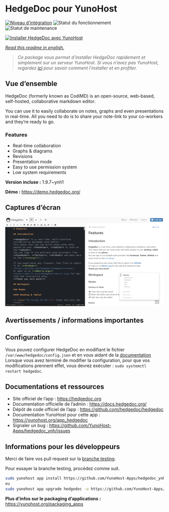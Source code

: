 <!--
N.B.: This README was automatically generated by https://github.com/YunoHost/apps/tree/master/tools/README-generator
It shall NOT be edited by hand.
-->

# HedgeDoc pour YunoHost

[![Niveau d’intégration](https://dash.yunohost.org/integration/hedgedoc.svg)](https://dash.yunohost.org/appci/app/hedgedoc) ![Statut du fonctionnement](https://ci-apps.yunohost.org/ci/badges/hedgedoc.status.svg) ![Statut de maintenance](https://ci-apps.yunohost.org/ci/badges/hedgedoc.maintain.svg)

[![Installer HedgeDoc avec YunoHost](https://install-app.yunohost.org/install-with-yunohost.svg)](https://install-app.yunohost.org/?app=hedgedoc)

*[Read this readme in english.](./README.md)*

> *Ce package vous permet d’installer HedgeDoc rapidement et simplement sur un serveur YunoHost.
Si vous n’avez pas YunoHost, regardez [ici](https://yunohost.org/#/install) pour savoir comment l’installer et en profiter.*

## Vue d’ensemble

HedgeDoc (formerly known as CodiMD) is an open-source, web-based, self-hosted, collaborative markdown editor.

You can use it to easily collaborate on notes, graphs and even presentations in real-time. All you need to do is to share your note-link to your co-workers and they’re ready to go.

### Features

- Real-time collaboration
- Graphs & diagrams
- Revisions
- Presentation mode
- Easy to use permission system
- Low system requirements

**Version incluse :** 1.9.7~ynh1

**Démo :** https://demo.hedgedoc.org/

## Captures d’écran

![Capture d’écran de HedgeDoc](./doc/screenshots/screenshot.png)

## Avertissements / informations importantes

## Configuration

Vous pouvez configurer HedgeDoc en modifiant le fichier `/var/www/hedgedoc/config.json` et en vous aidant de la [documentation](https://github.com/hedgedoc/hedgedoc/blob/master/docs/configuration.md)  
Lorsque vous avez terminé de modifier la configuration, pour que vos modifications prennent effet, vous devrez exécuter : `sudo systemctl restart hedgedoc`.

## Documentations et ressources

* Site officiel de l’app : <https://hedgedoc.org>
* Documentation officielle de l’admin : <https://docs.hedgedoc.org/>
* Dépôt de code officiel de l’app : <https://github.com/hedgedoc/hedgedoc>
* Documentation YunoHost pour cette app : <https://yunohost.org/app_hedgedoc>
* Signaler un bug : <https://github.com/YunoHost-Apps/hedgedoc_ynh/issues>

## Informations pour les développeurs

Merci de faire vos pull request sur la [branche testing](https://github.com/YunoHost-Apps/hedgedoc_ynh/tree/testing).

Pour essayer la branche testing, procédez comme suit.

``` bash
sudo yunohost app install https://github.com/YunoHost-Apps/hedgedoc_ynh/tree/testing --debug
ou
sudo yunohost app upgrade hedgedoc -u https://github.com/YunoHost-Apps/hedgedoc_ynh/tree/testing --debug
```

**Plus d’infos sur le packaging d’applications :** <https://yunohost.org/packaging_apps>
